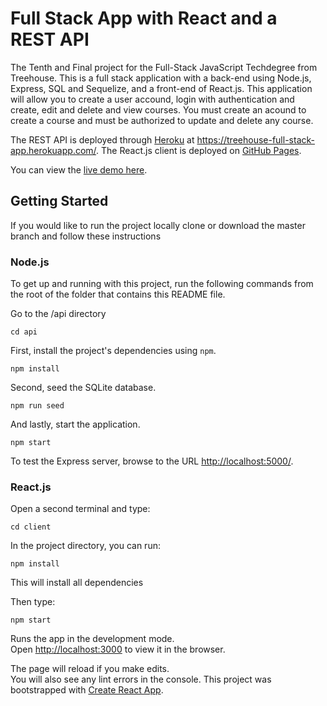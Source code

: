 # Full Stack App with React and a REST API

The Tenth and Final project for the Full-Stack JavaScript Techdegree from Treehouse. This is a full stack application with a back-end using Node.js, Express, SQL and Sequelize, and a front-end of React.js. This application will allow you to create a user accound, login with authentication and create, edit and delete and view courses. You must create an acound to create a course and must be authorized to update and delete any course.

The REST API is deployed through [Heroku](https://heroku.com) at https://treehouse-full-stack-app.herokuapp.com/.
The React.js client is deployed on [GitHub Pages](https://pages.github.com/).

You can view the [live demo here](https://jasonrhowie.com/full-stack-app/).

## Getting Started

If you would like to run the project locally clone or download the master branch and follow these instructions

### Node.js

To get up and running with this project, run the following commands from the root of the folder that contains this README file.

Go to the /api directory

```
cd api
```

First, install the project's dependencies using `npm`.

```
npm install

```

Second, seed the SQLite database.

```
npm run seed
```

And lastly, start the application.

```
npm start
```

To test the Express server, browse to the URL [http://localhost:5000/](http://localhost:5000/).

### React.js

Open a second terminal and type:

```
cd client
```

In the project directory, you can run:

```
npm install
```
This will install all dependencies

Then type:

```
npm start
```

Runs the app in the development mode.<br>
Open [http://localhost:3000](http://localhost:3000) to view it in the browser.

The page will reload if you make edits.<br>
You will also see any lint errors in the console.
This project was bootstrapped with [Create React App](https://github.com/facebook/create-react-app).
